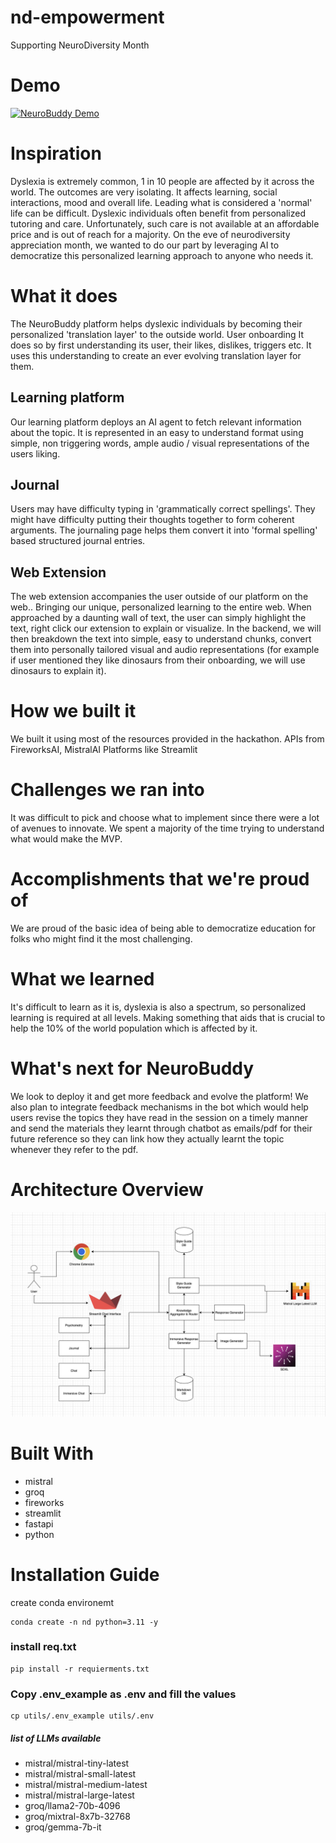# nd-empowerment
Supporting NeuroDiversity Month

# Demo
[![NeuroBuddy Demo](https://i.vimeocdn.com/video/1821436191-4b05ac822394ce707338ad0170e07db1c29cc4dc4d1bdc952e8f07ca5f94ea8c-d_260x146)](https://vimeo.com/926887646?share=copy)

# Inspiration
Dyslexia is extremely common, 1 in 10 people are affected by it across the world. The outcomes are very isolating. It affects learning, social interactions, mood and overall life. Leading what is considered a 'normal' life can be difficult. Dyslexic individuals often benefit from personalized tutoring and care. Unfortunately, such care is not available at an affordable price and is out of reach for a majority. On the eve of neurodiversity appreciation month, we wanted to do our part by leveraging AI to democratize this personalized learning approach to anyone who needs it.

# What it does
The NeuroBuddy platform helps dyslexic individuals by becoming their personalized 'translation layer' to the outside world. User onboarding It does so by first understanding its user, their likes, dislikes, triggers etc. It uses this understanding to create an ever evolving translation layer for them.

## Learning platform

Our learning platform deploys an AI agent to fetch relevant information about the topic. It is represented in an easy to understand format using simple, non triggering words, ample audio / visual representations of the users liking.

## Journal

Users may have difficulty typing in 'grammatically correct spellings'. They might have difficulty putting their thoughts together to form coherent arguments. The journaling page helps them convert it into 'formal spelling' based structured journal entries.

## Web Extension

The web extension accompanies the user outside of our platform on the web.. Bringing our unique, personalized learning to the entire web. When approached by a daunting wall of text, the user can simply highlight the text, right click our extension to explain or visualize. In the backend, we will then breakdown the text into simple, easy to understand chunks, convert them into personally tailored visual and audio representations (for example if user mentioned they like dinosaurs from their onboarding, we will use dinosaurs to explain it).

# How we built it
We built it using most of the resources provided in the hackathon. APIs from FireworksAI, MistralAI Platforms like Streamlit

# Challenges we ran into
It was difficult to pick and choose what to implement since there were a lot of avenues to innovate. We spent a majority of the time trying to understand what would make the MVP.

# Accomplishments that we're proud of
We are proud of the basic idea of being able to democratize education for folks who might find it the most challenging.

# What we learned
It's difficult to learn as it is, dyslexia is also a spectrum, so personalized learning is required at all levels. Making something that aids that is crucial to help the 10% of the world population which is affected by it.

# What's next for NeuroBuddy
We look to deploy it and get more feedback and evolve the platform! We also plan to integrate feedback mechanisms in the bot which would help users revise the topics they have read in the session on a timely manner and send the materials they learnt through chatbot as emails/pdf for their future reference so they can link how they actually learnt the topic whenever they refer to the pdf.

# Architecture Overview

![Diagram displaying the interconnected parts across multiple layers.](arch-neurobuddy.png
 "Architecture Overview")

# Built With
- mistral
- groq
- fireworks
- streamlit
- fastapi
- python


# Installation Guide

create conda environemt
```
conda create -n nd python=3.11 -y
```

### install req.txt

```
pip install -r requierments.txt
```

### Copy .env_example as .env and fill the values
```
cp utils/.env_example utils/.env
```


##### list of LLMs available

- mistral/mistral-tiny-latest
- mistral/mistral-small-latest
- mistral/mistral-medium-latest
- mistral/mistral-large-latest
- groq/llama2-70b-4096
- groq/mixtral-8x7b-32768
- groq/gemma-7b-it
